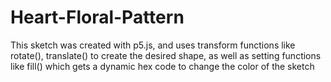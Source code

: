 # Heart-Floral-Pattern
This sketch was created with p5.js, and uses transform functions like rotate(), translate() to create the desired shape, as well as setting functions like fill() which gets a dynamic hex code to change the color of the sketch
